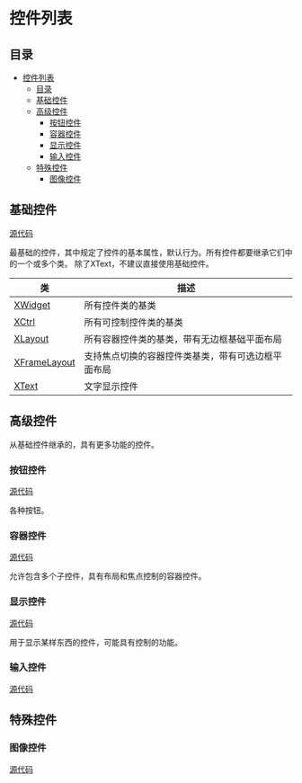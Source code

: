 # 控件列表

## 目录

- [控件列表](#控件列表)
  - [目录](#目录)
  - [基础控件](#基础控件)
  - [高级控件](#高级控件)
    - [按钮控件](#按钮控件)
    - [容器控件](#容器控件)
    - [显示控件](#显示控件)
    - [输入控件](#输入控件)
  - [特殊控件](#特殊控件)
    - [图像控件](#图像控件)

## 基础控件

[源代码](/gui/widgets/base.py)

最基础的控件，其中规定了控件的基本属性，默认行为。所有控件都要继承它们中的一个或多个类。
除了XText，不建议直接使用基础控件。

| 类                                      | 描述                                               |
| --------------------------------------- | -------------------------------------------------- |
| [XWidget](./basic_widgets/Base.md)      | 所有控件类的基类                                   |
| [XCtrl](./basic_widgets/Base.md)        | 所有可控制控件类的基类                             |
| [XLayout](./basic_widgets/Base.md)      | 所有容器控件类的基类，带有无边框基础平面布局       |
| [XFrameLayout](./basic_widgets/Base.md) | 支持焦点切换的容器控件类基类，带有可选边框平面布局 |
| [XText](./basic_widgets/Base.md)        | 文字显示控件                                       |

## 高级控件

从基础控件继承的，具有更多功能的控件。

### 按钮控件

[源代码](/gui/widgets/buttons.py)

各种按钮。

### 容器控件

[源代码](/gui/widgets/containers.py)

允许包含多个子控件，具有布局和焦点控制的容器控件。

### 显示控件

[源代码](/gui/widgets/displayers.py)

用于显示某样东西的控件，可能具有控制的功能。

### 输入控件

[源代码](/gui/widgets/inputs.py)

## 特殊控件

### 图像控件

[源代码](/gui/widgets/image.py)
